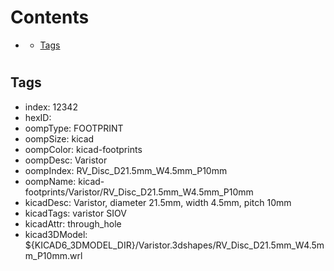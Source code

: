 



Contents
========

* [](#)
	* [Tags](#tags)

# 

## Tags

- index: 12342
- hexID: 
- oompType: FOOTPRINT
- oompSize: kicad
- oompColor: kicad-footprints
- oompDesc: Varistor
- oompIndex: RV_Disc_D21.5mm_W4.5mm_P10mm
- oompName: kicad-footprints/Varistor/RV_Disc_D21.5mm_W4.5mm_P10mm
- kicadDesc: Varistor, diameter 21.5mm, width 4.5mm, pitch 10mm
- kicadTags: varistor SIOV
- kicadAttr: through_hole
- kicad3DModel: ${KICAD6_3DMODEL_DIR}/Varistor.3dshapes/RV_Disc_D21.5mm_W4.5mm_P10mm.wrl
